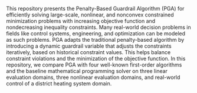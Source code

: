 This repository presents the Penalty-Based Guardrail Algorithm (PGA) for efficiently solving large-scale, nonlinear, and nonconvex constrained minimization problems with increasing objective function and nondecreasing inequality constraints. Many real-world decision problems in fields like control systems, engineering, and optimization can be modeled as such problems. PGA adapts the traditional penalty-based algorithm by introducing a dynamic guardrail variable that adjusts the constraints iteratively, based on historical constraint values. This helps balance constraint violations and the minimization of the objective function. In this repository, we compare PGA with four well-known first-order algorithms and the baseline mathematical programming solver on three linear evaluation domains, three nonlinear evaluation domains, and real-world control of a district heating system domain. 
